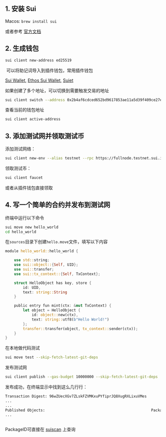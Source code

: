 ## 1. 安装 Sui

Macos: `brew install sui`

或者参考 [官方文档](https://docs.sui.io/guides/developer/getting-started/sui-install)

## 2. 生成钱包

```bash
sui client new-address ed25519
```

 可以将助记词导入到插件钱包，常用插件钱包

[Sui Wallet](https://chromewebstore.google.com/detail/sui-wallet/opcgpfmipidbgpenhmajoajpbobppdil), [Ethos Sui Wallet](https://chromewebstore.google.com/detail/ethos-sui-wallet/mcbigmjiafegjnnogedioegffbooigli), [Suiet](https://chromewebstore.google.com/detail/suiet-sui-wallet/khpkpbbcccdmmclmpigdgddabeilkdpd)

如果创建了多个地址，可以切换到需要触发交易的地址 

~~~bash
sui client switch --address 0x2b4af6cdced652bd9617853ae11a5d39f409ce27e8d262ce48f25162a66acdfb
~~~

查看当前的钱包地址

~~~bash
sui client active-address
~~~

## 3. 添加测试网并领取测试币

添加测试网络：

```bash
sui client new-env --alias testnet --rpc https://fullnode.testnet.sui.io:443
```

领取测试币：

~~~bash
sui client faucet
~~~

或者从插件钱包直接领取

## 4. 写一个简单的合约并发布到测试网

终端中运行以下命令

```bash
sui move new hello_world
cd hello_world
```

在`sources`目录下创建`hello.move`文件，填写以下内容

```rust
module hello_world::hello_world {

    use std::string;
    use sui::object::{Self, UID};
    use sui::transfer;
    use sui::tx_context::{Self, TxContext};

    struct HelloObject has key, store {
        id: UID,
        text: string::String
    }

    public entry fun mint(ctx: &mut TxContext) {
        let object = HelloObject {
            id: object::new(ctx),
            text: string::utf8(b"Hello World!")
        };
        transfer::transfer(object, tx_context::sender(ctx));
    }
}
```

在本地做代码测试

```bash
sui move test --skip-fetch-latest-git-deps
```

发布测试网

```bash
sui client publish --gas-budget 10000000 --skip-fetch-latest-git-deps
```

发布成功，在终端显示中找到这么几行行：

```bash
Transaction Digest: 96wZUecXGv7ZLskFZVMKxuPYfiprJQ8XugRXLixuVMes
...
...
Published Objects:                                                PackageID:0x8d0223a417e58856180ae39c01493b4c1bae06dcb494f6be82047c3e9889ca94  
...
 
```

PackageID可直接在 [suiscan](https://suiscan.xyz/testnet/) 上查询
